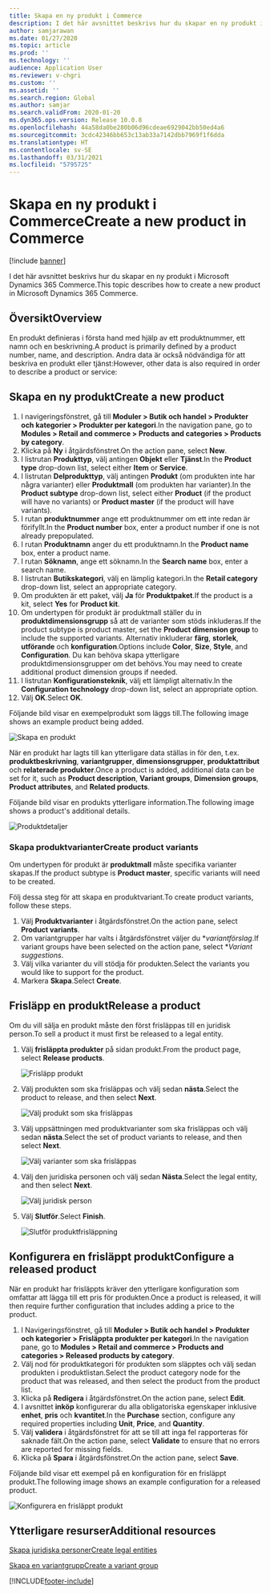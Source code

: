 ```yaml
---
title: Skapa en ny produkt i Commerce
description: I det här avsnittet beskrivs hur du skapar en ny produkt i Microsoft Dynamics 365 Commerce.
author: samjarawan
ms.date: 01/27/2020
ms.topic: article
ms.prod: ''
ms.technology: ''
audience: Application User
ms.reviewer: v-chgri
ms.custom: ''
ms.assetid: ''
ms.search.region: Global
ms.author: samjar
ms.search.validFrom: 2020-01-20
ms.dyn365.ops.version: Release 10.0.8
ms.openlocfilehash: 44a58da0be280b06d96cdeae6929042bb50ed4a6
ms.sourcegitcommit: 3cdc42346bb653c13ab33a7142dbb7969f1f6dda
ms.translationtype: HT
ms.contentlocale: sv-SE
ms.lasthandoff: 03/31/2021
ms.locfileid: "5795725"
---
```

# <a name="create-a-new-product-in-commerce"></a><span data-ttu-id="46749-103">Skapa en ny produkt i Commerce</span><span class="sxs-lookup"><span data-stu-id="46749-103">Create a new product in Commerce</span></span>


[!include [banner](includes/banner.md)]

<span data-ttu-id="46749-104">I det här avsnittet beskrivs hur du skapar en ny produkt i Microsoft Dynamics 365 Commerce.</span><span class="sxs-lookup"><span data-stu-id="46749-104">This topic describes how to create a new product in Microsoft Dynamics 365 Commerce.</span></span>

## <a name="overview"></a><span data-ttu-id="46749-105">Översikt</span><span class="sxs-lookup"><span data-stu-id="46749-105">Overview</span></span>

<span data-ttu-id="46749-106">En produkt definieras i första hand med hjälp av ett produktnummer, ett namn och en beskrivning.</span><span class="sxs-lookup"><span data-stu-id="46749-106">A product is primarily defined by a product number, name, and description.</span></span> <span data-ttu-id="46749-107">Andra data är också nödvändiga för att beskriva en produkt eller tjänst:</span><span class="sxs-lookup"><span data-stu-id="46749-107">However, other data is also required in order to describe a product or service:</span></span>

## <a name="create-a-new-product"></a><span data-ttu-id="46749-108">Skapa en ny produkt</span><span class="sxs-lookup"><span data-stu-id="46749-108">Create a new product</span></span>

1. <span data-ttu-id="46749-109">I navigeringsfönstret, gå till **Moduler \> Butik och handel \> Produkter och kategorier \> Produkter per kategori**.</span><span class="sxs-lookup"><span data-stu-id="46749-109">In the navigation pane, go to **Modules \> Retail and commerce \> Products and categories \> Products by category**.</span></span>
1. <span data-ttu-id="46749-110">Klicka på **Ny** i åtgärdsfönstret.</span><span class="sxs-lookup"><span data-stu-id="46749-110">On the action pane, select **New**.</span></span>
1. <span data-ttu-id="46749-111">I listrutan **Produkttyp**, välj antingen **Objekt** eller **Tjänst**.</span><span class="sxs-lookup"><span data-stu-id="46749-111">In the **Product type** drop-down list, select either **Item** or **Service**.</span></span>
1. <span data-ttu-id="46749-112">I listrutan **Delprodukttyp**, välj antingen **Produkt** (om produkten inte har några varianter) eller **Produktmall** (om produkten har varianter).</span><span class="sxs-lookup"><span data-stu-id="46749-112">In the **Product subtype** drop-down list, select either **Product** (if the product will have no variants) or **Product master** (if the product will have variants).</span></span>
1. <span data-ttu-id="46749-113">I rutan **produktnummer** ange ett produktnummer om ett inte redan är förifyllt.</span><span class="sxs-lookup"><span data-stu-id="46749-113">In the **Product number** box, enter a product number if one is not already prepopulated.</span></span>
1. <span data-ttu-id="46749-114">I rutan **Produktnamn** anger du ett produktnamn.</span><span class="sxs-lookup"><span data-stu-id="46749-114">In the **Product name** box, enter a product name.</span></span>
1. <span data-ttu-id="46749-115">I rutan **Söknamn**, ange ett söknamn.</span><span class="sxs-lookup"><span data-stu-id="46749-115">In the **Search name** box, enter a search name.</span></span>
1. <span data-ttu-id="46749-116">I listrutan **Butikskategori**, välj en lämplig kategori.</span><span class="sxs-lookup"><span data-stu-id="46749-116">In the **Retail category** drop-down list, select an appropriate category.</span></span>
1. <span data-ttu-id="46749-117">Om produkten är ett paket, välj **Ja** för **Produktpaket**.</span><span class="sxs-lookup"><span data-stu-id="46749-117">If the product is a kit, select **Yes** for **Product kit**.</span></span>
1. <span data-ttu-id="46749-118">Om undertypen för produkt är produktmall ställer du in **produktdimensionsgrupp** så att de varianter som stöds inkluderas.</span><span class="sxs-lookup"><span data-stu-id="46749-118">If the product subtype is product master, set the **Product dimension group** to include the supported variants.</span></span> <span data-ttu-id="46749-119">Alternativ inkluderar **färg**, **storlek**, **utförande** och **konfiguration**.</span><span class="sxs-lookup"><span data-stu-id="46749-119">Options include **Color**, **Size**, **Style**, and **Configuration**.</span></span> <span data-ttu-id="46749-120">Du kan behöva skapa ytterligare produktdimensionsgrupper om det behövs.</span><span class="sxs-lookup"><span data-stu-id="46749-120">You may need to create additional product dimension groups if needed.</span></span>
1. <span data-ttu-id="46749-121">I listrutan **Konfigurationsteknik**, välj ett lämpligt alternativ.</span><span class="sxs-lookup"><span data-stu-id="46749-121">In the **Configuration technology** drop-down list, select an appropriate option.</span></span>
1. <span data-ttu-id="46749-122">Välj **OK**.</span><span class="sxs-lookup"><span data-stu-id="46749-122">Select **OK**.</span></span>

<span data-ttu-id="46749-123">Följande bild visar en exempelprodukt som läggs till.</span><span class="sxs-lookup"><span data-stu-id="46749-123">The following image shows an example product being added.</span></span>

![Skapa en produkt](media/create-new-product.png)

<span data-ttu-id="46749-125">När en produkt har lagts till kan ytterligare data ställas in för den, t.ex. **produktbeskrivning**, **variantgrupper**, **dimensionsgrupper**, **produktattribut** och **relaterade produkter**.</span><span class="sxs-lookup"><span data-stu-id="46749-125">Once a product is added, additional data can be set for it, such as **Product description**, **Variant groups**, **Dimension groups**, **Product attributes**, and **Related products**.</span></span>

<span data-ttu-id="46749-126">Följande bild visar en produkts ytterligare information.</span><span class="sxs-lookup"><span data-stu-id="46749-126">The following image shows a product's additional details.</span></span>

![Produktdetaljer](media/create-new-product-2.png)

### <a name="create-product-variants"></a><span data-ttu-id="46749-128">Skapa produktvarianter</span><span class="sxs-lookup"><span data-stu-id="46749-128">Create product variants</span></span>

<span data-ttu-id="46749-129">Om undertypen för produkt är **produktmall** måste specifika varianter skapas.</span><span class="sxs-lookup"><span data-stu-id="46749-129">If the product subtype is **Product master**, specific variants will need to be created.</span></span> 

<span data-ttu-id="46749-130">Följ dessa steg för att skapa en produktvariant.</span><span class="sxs-lookup"><span data-stu-id="46749-130">To create product variants, follow these steps.</span></span>

1. <span data-ttu-id="46749-131">Välj **Produktvarianter** i åtgärdsfönstret.</span><span class="sxs-lookup"><span data-stu-id="46749-131">On the action pane, select **Product variants**.</span></span>
1. <span data-ttu-id="46749-132">Om variantgrupper har valts i åtgärdsfönstret väljer du \**variantförslag*.</span><span class="sxs-lookup"><span data-stu-id="46749-132">If variant groups have been selected on the action pane, select \**Variant suggestions*.</span></span>
1. <span data-ttu-id="46749-133">Välj vilka varianter du vill stödja för produkten.</span><span class="sxs-lookup"><span data-stu-id="46749-133">Select the variants you would like to support for the product.</span></span>
1. <span data-ttu-id="46749-134">Markera **Skapa**.</span><span class="sxs-lookup"><span data-stu-id="46749-134">Select **Create**.</span></span>

## <a name="release-a-product"></a><span data-ttu-id="46749-135">Frisläpp en produkt</span><span class="sxs-lookup"><span data-stu-id="46749-135">Release a product</span></span>

<span data-ttu-id="46749-136">Om du vill sälja en produkt måste den först frisläppas till en juridisk person.</span><span class="sxs-lookup"><span data-stu-id="46749-136">To sell a product it must first be released to a legal entity.</span></span>

1. <span data-ttu-id="46749-137">Välj **frisläppta produkter** på sidan produkt.</span><span class="sxs-lookup"><span data-stu-id="46749-137">From the product page, select **Release products**.</span></span>

    ![Frisläpp produkt](media/create-new-product-3.png)

1. <span data-ttu-id="46749-139">Välj produkten som ska frisläppas och välj sedan **nästa**.</span><span class="sxs-lookup"><span data-stu-id="46749-139">Select the product to release, and then select **Next**.</span></span>

    ![Välj produkt som ska frisläppas](media/create-new-product-4.png)

1. <span data-ttu-id="46749-141">Välj uppsättningen med produktvarianter som ska frisläppas och välj sedan **nästa**.</span><span class="sxs-lookup"><span data-stu-id="46749-141">Select the set of product variants to release, and then select **Next**.</span></span>

    ![Välj varianter som ska frisläppas](media/create-new-product-5.png)

1. <span data-ttu-id="46749-143">Välj den juridiska personen och välj sedan **Nästa**.</span><span class="sxs-lookup"><span data-stu-id="46749-143">Select the legal entity, and then select **Next**.</span></span>

    ![Välj juridisk person](media/create-new-product-6.png)

1. <span data-ttu-id="46749-145">Välj **Slutför**.</span><span class="sxs-lookup"><span data-stu-id="46749-145">Select **Finish**.</span></span>

    ![Slutför produktfrisläppning](media/create-new-product-7.png)

## <a name="configure-a-released-product"></a><span data-ttu-id="46749-147">Konfigurera en frisläppt produkt</span><span class="sxs-lookup"><span data-stu-id="46749-147">Configure a released product</span></span>

<span data-ttu-id="46749-148">När en produkt har frisläppts kräver den ytterligare konfiguration som omfattar att lägga till ett pris för produkten.</span><span class="sxs-lookup"><span data-stu-id="46749-148">Once a product is released, it will then require further configuration that includes adding a price to the product.</span></span>

1. <span data-ttu-id="46749-149">I Navigeringsfönstret, gå till **Moduler \> Butik och handel \> Produkter och kategorier \> Frisläppta produkter per kategori**.</span><span class="sxs-lookup"><span data-stu-id="46749-149">In the navigation pane, go to **Modules \> Retail and commerce \> Products and categories \> Released products by category**.</span></span>
1. <span data-ttu-id="46749-150">Välj nod för produktkategori för produkten som släpptes och välj sedan produkten i produktlistan.</span><span class="sxs-lookup"><span data-stu-id="46749-150">Select the product category node for the product that was released, and then select the product from the product list.</span></span>
1. <span data-ttu-id="46749-151">Klicka på **Redigera** i åtgärdsfönstret.</span><span class="sxs-lookup"><span data-stu-id="46749-151">On the action pane, select **Edit**.</span></span>
1. <span data-ttu-id="46749-152">I avsnittet **inköp** konfigurerar du alla obligatoriska egenskaper inklusive **enhet**, **pris** och **kvantitet**.</span><span class="sxs-lookup"><span data-stu-id="46749-152">In the **Purchase** section, configure any required properties including **Unit**, **Price**,  and **Quantity**.</span></span>
1. <span data-ttu-id="46749-153">Välj **validera** i åtgärdsfönstret för att se till att inga fel rapporteras för saknade fält.</span><span class="sxs-lookup"><span data-stu-id="46749-153">On the action pane, select **Validate** to ensure that no errors are reported for missing fields.</span></span>
1. <span data-ttu-id="46749-154">Klicka på **Spara** i åtgärdsfönstret.</span><span class="sxs-lookup"><span data-stu-id="46749-154">On the action pane, select **Save**.</span></span>

<span data-ttu-id="46749-155">Följande bild visar ett exempel på en konfiguration för en frisläppt produkt.</span><span class="sxs-lookup"><span data-stu-id="46749-155">The following image shows an example configuration for a released product.</span></span>

![Konfigurera en frisläppt produkt](media/create-new-product-8.png)

## <a name="additional-resources"></a><span data-ttu-id="46749-157">Ytterligare resurser</span><span class="sxs-lookup"><span data-stu-id="46749-157">Additional resources</span></span>

[<span data-ttu-id="46749-158">Skapa juridiska personer</span><span class="sxs-lookup"><span data-stu-id="46749-158">Create legal entities</span></span>](channels-legal-entities.md)

[<span data-ttu-id="46749-159">Skapa en variantgrupp</span><span class="sxs-lookup"><span data-stu-id="46749-159">Create a variant group</span></span>](create-variant-group.md) 


[!INCLUDE[footer-include](../includes/footer-banner.md)]